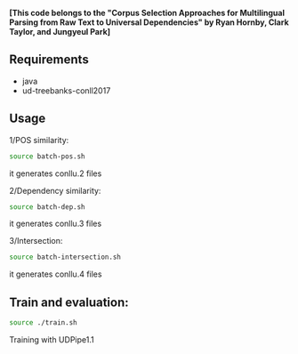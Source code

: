**[This code belongs to the "Corpus Selection Approaches for Multilingual Parsing from Raw Text to Universal Dependencies" by Ryan Hornby, Clark Taylor, and Jungyeul Park]**

## Requirements

- java
- ud-treebanks-conll2017 


## Usage

1/POS similarity:

```bash
source batch-pos.sh 
```
it generates conllu.2 files

2/Dependency similarity:

```bash
source batch-dep.sh
```
it generates conllu.3 files

3/Intersection:

```bash
source batch-intersection.sh
```
it generates conllu.4 files


## Train and evaluation:

```bash
source ./train.sh
```

Training with UDPipe1.1

